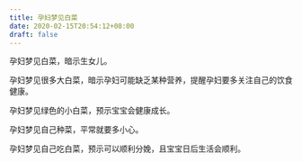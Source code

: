 ```yaml
---
title: 孕妇梦见白菜
date: 2020-02-15T20:54:12+08:00
draft: false
---
```


孕妇梦见白菜，暗示生女儿。<br>

孕妇梦见很多大白菜，暗示孕妇可能缺乏某种营养，提醒孕妇要多关注自己的饮食健康。<br>

孕妇梦见绿色的小白菜，预示宝宝会健康成长。<br>

孕妇梦见自己种菜，平常就要多小心。<br>

孕妇梦见自己吃白菜，预示可以顺利分娩，且宝宝日后生活会顺利。<br>
